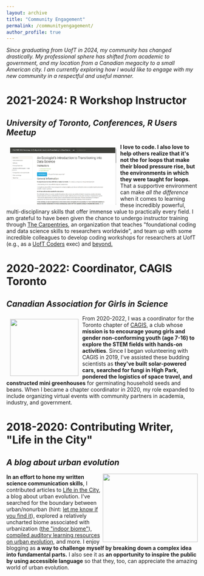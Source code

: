 ```yaml
---
layout: archive
title: "Community Engagement"
permalink: /communityengagement/
author_profile: true
---
```


*Since graduating from UofT in 2024, my community has changed drastically. My professional sphere has shifted from academic to government, and my location from a Canadian megacity to a small American city. I am currently exploring how I would like to engage with my new community in a respectful and useful manner.*

# 2021-2024: R Workshop Instructor
## *University of Toronto, Conferences, R Users Meetup*

<div class="fade-in-image">
  <img style="float: left;" src= "/images/workshop_screenshot.png" width="280" height="150" hspace="10" vspace="10">
</div>

**I love to code. I also love to help others realize that it's not the for loops that make their blood pressure rise, but the environments in which they were taught for loops.** That a supportive environment can make *all the difference* when it comes to learning these incredibly powerful, multi-disciplinary skills that offer immense value to practically every field. I am grateful to have been given the chance to undergo instructor training through [The Carpentries](https://carpentries.org/), an organization that teaches "foundational coding and data science skills to researchers worldwide", and team up with some incredible colleagues to develop coding workshops for researchers at UofT (e.g., as a [UofT Coders](https://uoftcoders.github.io/) exec) and [beyond.](/portfolio.md)

# 2020-2022: Coordinator, CAGIS Toronto
## *Canadian Association for Girls in Science*

<div class="fade-in-image">
  <img style="float: left;" src="https://girlsinscience.ca/wp-content/uploads/2018/08/Cagis_logo_colour.jpg" width="180" height="150" hspace="10" vspace="10">
</div>

From 2020-2022, I was a coordinator for the Toronto chapter of [CAGIS](https://girlsinscience.ca/what-is-cagis/), a club whose **mission is to encourage young girls and gender non-conforming youth (age 7-16) to explore the STEM fields with hands-on activities**. Since I began volunteering with CAGIS in 2019, I've assisted these budding scientists as **they've built solar-powered cars, searched for fungi in High Park, pondered the logistics of space travel, and constructed mini greenhouses** for germinating household seeds and beans. When I became a chapter coordinator in 2020, my role expanded to include organizing virtual events with community partners in academia, industry, and government.  

# 2018-2020: Contributing Writer, "Life in the City"
## *A blog about urban evolution*

<div class="fade-in-image">
  <img style="float: right;" src="https://i0.wp.com/urbanevolution-litc.com/wp-content/uploads/2021/10/Ameiva_LITC-01.png?w=900&ssl=1" width="250" height="180" >
</div>

**In an effort to hone my written science communication skills**, I contributed articles to [Life in the City](https://urbanevolution-litc.com/author/sophie-breitbart/), a blog about urban evolution. I've searched for the boundary between urban/nonurban (hint: [let me know if you find it](https://urbanevolution-litc.com/2019/07/30/urbanization-beyond-where-the-sidewalk-ends/)), explored a relatively uncharted biome associated with urbanization ([the "indoor biome"](https://urbanevolution-litc.com/2019/09/03/what-is-the-indoor-biome/)), [compiled auditory learning resources on urban evolution](https://urbanevolution-litc.com/2018/12/14/audible-resources-for-urban-evolution/), and more. I enjoy blogging as **a way to challenge myself by breaking down a complex idea into fundamental parts.** I also see it as **an opportunity to inspire the public by using accessible language** so that they, too, can appreciate the amazing world of urban evolution.
